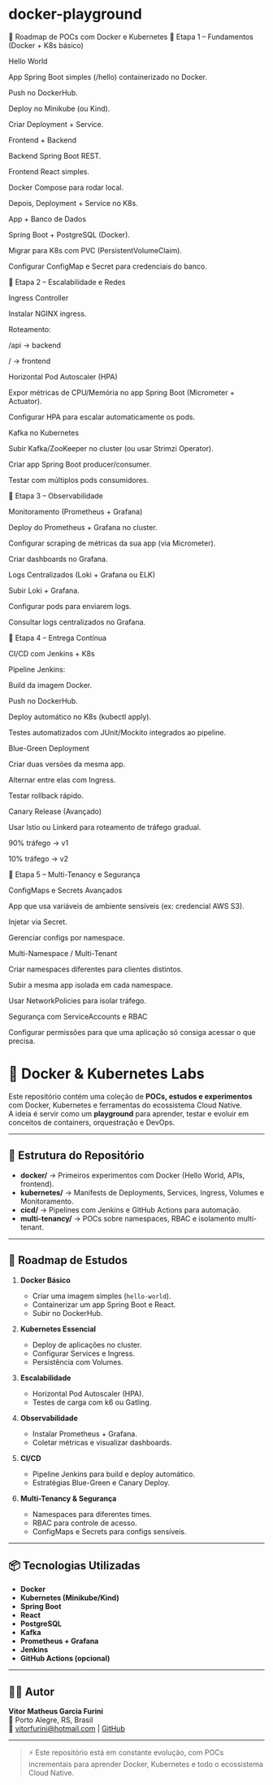 # docker-playground

🚀 Roadmap de POCs com Docker e Kubernetes
🔹 Etapa 1 – Fundamentos (Docker + K8s básico)

Hello World

App Spring Boot simples (/hello) containerizado no Docker.

Push no DockerHub.

Deploy no Minikube (ou Kind).

Criar Deployment + Service.

Frontend + Backend

Backend Spring Boot REST.

Frontend React simples.

Docker Compose para rodar local.

Depois, Deployment + Service no K8s.

App + Banco de Dados

Spring Boot + PostgreSQL (Docker).

Migrar para K8s com PVC (PersistentVolumeClaim).

Configurar ConfigMap e Secret para credenciais do banco.

🔹 Etapa 2 – Escalabilidade e Redes

Ingress Controller

Instalar NGINX ingress.

Roteamento:

/api → backend

/ → frontend

Horizontal Pod Autoscaler (HPA)

Expor métricas de CPU/Memória no app Spring Boot (Micrometer + Actuator).

Configurar HPA para escalar automaticamente os pods.

Kafka no Kubernetes

Subir Kafka/ZooKeeper no cluster (ou usar Strimzi Operator).

Criar app Spring Boot producer/consumer.

Testar com múltiplos pods consumidores.

🔹 Etapa 3 – Observabilidade

Monitoramento (Prometheus + Grafana)

Deploy do Prometheus + Grafana no cluster.

Configurar scraping de métricas da sua app (via Micrometer).

Criar dashboards no Grafana.

Logs Centralizados (Loki + Grafana ou ELK)

Subir Loki + Grafana.

Configurar pods para enviarem logs.

Consultar logs centralizados no Grafana.

🔹 Etapa 4 – Entrega Contínua

CI/CD com Jenkins + K8s

Pipeline Jenkins:

Build da imagem Docker.

Push no DockerHub.

Deploy automático no K8s (kubectl apply).

Testes automatizados com JUnit/Mockito integrados ao pipeline.

Blue-Green Deployment

Criar duas versões da mesma app.

Alternar entre elas com Ingress.

Testar rollback rápido.

Canary Release (Avançado)

Usar Istio ou Linkerd para roteamento de tráfego gradual.

90% tráfego → v1

10% tráfego → v2

🔹 Etapa 5 – Multi-Tenancy e Segurança

ConfigMaps e Secrets Avançados

App que usa variáveis de ambiente sensíveis (ex: credencial AWS S3).

Injetar via Secret.

Gerenciar configs por namespace.

Multi-Namespace / Multi-Tenant

Criar namespaces diferentes para clientes distintos.

Subir a mesma app isolada em cada namespace.

Usar NetworkPolicies para isolar tráfego.

Segurança com ServiceAccounts e RBAC

Configurar permissões para que uma aplicação só consiga acessar o que precisa.


# 🚀 Docker & Kubernetes Labs

Este repositório contém uma coleção de **POCs, estudos e experimentos** com Docker, Kubernetes e ferramentas do ecossistema Cloud Native.  
A ideia é servir como um **playground** para aprender, testar e evoluir em conceitos de containers, orquestração e DevOps.

---

## 📂 Estrutura do Repositório

- **docker/** → Primeiros experimentos com Docker (Hello World, APIs, frontend).  
- **kubernetes/** → Manifests de Deployments, Services, Ingress, Volumes e Monitoramento.  
- **cicd/** → Pipelines com Jenkins e GitHub Actions para automação.  
- **multi-tenancy/** → POCs sobre namespaces, RBAC e isolamento multi-tenant.  

---

## 🔹 Roadmap de Estudos

1. **Docker Básico**
   - Criar uma imagem simples (`hello-world`).
   - Containerizar um app Spring Boot e React.
   - Subir no DockerHub.

2. **Kubernetes Essencial**
   - Deploy de aplicações no cluster.
   - Configurar Services e Ingress.
   - Persistência com Volumes.

3. **Escalabilidade**
   - Horizontal Pod Autoscaler (HPA).
   - Testes de carga com k6 ou Gatling.

4. **Observabilidade**
   - Instalar Prometheus + Grafana.
   - Coletar métricas e visualizar dashboards.

5. **CI/CD**
   - Pipeline Jenkins para build e deploy automático.
   - Estratégias Blue-Green e Canary Deploy.

6. **Multi-Tenancy & Segurança**
   - Namespaces para diferentes times.
   - RBAC para controle de acesso.
   - ConfigMaps e Secrets para configs sensíveis.

---

## 📦 Tecnologias Utilizadas

- **Docker**
- **Kubernetes (Minikube/Kind)**
- **Spring Boot**
- **React**
- **PostgreSQL**
- **Kafka**
- **Prometheus + Grafana**
- **Jenkins**
- **GitHub Actions (opcional)**

---

## 👨‍💻 Autor

**Vitor Matheus Garcia Furini**  
📍 Porto Alegre, RS, Brasil  
📧 [vitorfurini@hotmail.com](mailto:vitorfurini@hotmail.com) | [GitHub](https://github.com/vfurinii)

---

> ⚡ Este repositório está em constante evolução, com POCs incrementais para aprender Docker, Kubernetes e todo o ecossistema Cloud Native.
